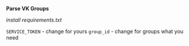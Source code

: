 **Parse VK Groups**

_install requirements.txt_

`SERVICE_TOKEN` - change for yours
`group_id` - change for groups what you need